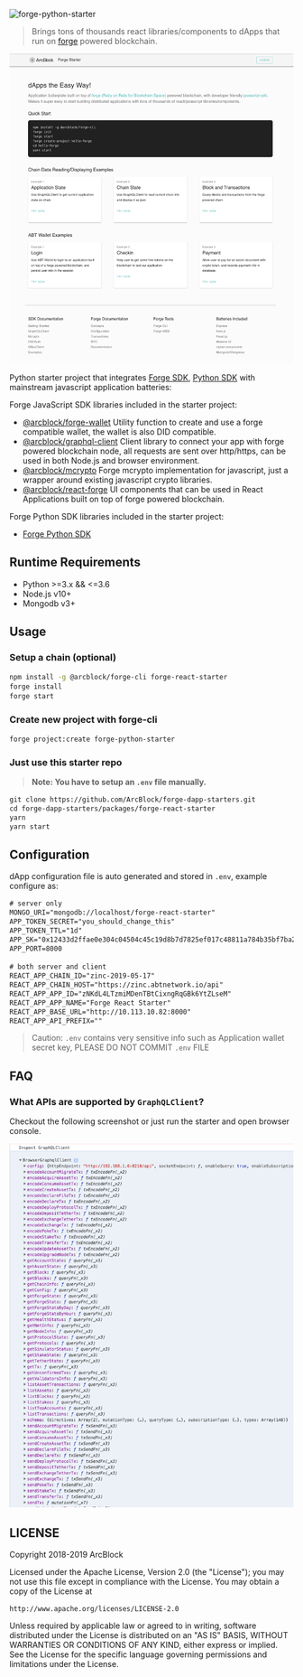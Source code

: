 ![forge-python-starter](https://www.arcblock.io/.netlify/functions/badge?text=forge-python-starter)

> Brings tons of thousands react libraries/components to dApps that run on [forge](https://www.arcblock.io/en/forge-sdk) powered blockchain.

![](./docs/starter-home.png)

Python starter project that integrates [Forge SDK](https://docs.arcblock.io/forge/latest/), [Python SDK](https://docs.arcblock.io/forge/latest/sdk/python.html) with mainstream javascript application batteries:

Forge JavaScript SDK libraries included in the starter project:

- [@arcblock/forge-wallet](https://www.npmjs.com/package/@arcblock/forge-wallet) Utility function to create and use a forge compatible wallet, the wallet is also DID compatible.
- [@arcblock/graphql-client](https://www.npmjs.com/package/@arcblock/graphql-client) Client library to connect your app with forge powered blockchain node, all requests are sent over http/https, can be used in both Node.js and browser environment.
- [@arcblock/mcrypto](https://www.npmjs.com/package/@arcblock/mcrypto) Forge mcrypto implementation for javascript, just a wrapper around existing javascript crypto libraries.
- [@arcblock/react-forge](https://www.npmjs.com/package/@arcblock/react-forge) UI components that can be used in React Applications built on top of forge powered blockchain.

Forge Python SDK libraries included in the starter project:

- [Forge Python SDK](https://docs.arcblock.io/forge/sdks/python/latest/)

## Runtime Requirements

- Python >=3.x && <=3.6
- Node.js v10+
- Mongodb v3+

## Usage

### Setup a chain (optional)

``` bash
npm install -g @arcblock/forge-cli forge-react-starter
forge install
forge start
```

### Create new project with forge-cli

``` bash
forge project:create forge-python-starter
```

### Just use this starter repo

> **Note: You have to setup an `.env` file manually.**

```terminal
git clone https://github.com/ArcBlock/forge-dapp-starters.git
cd forge-dapp-starters/packages/forge-react-starter
yarn
yarn start
```

## Configuration

dApp configuration file is auto generated and stored in `.env`, example configure as:

```text
# server only
MONGO_URI="mongodb://localhost/forge-react-starter"
APP_TOKEN_SECRET="you_should_change_this"
APP_TOKEN_TTL="1d"
APP_SK="0x12433d2ffae0e304c04504c45c19d8b7d7825ef017c48811a784b35bf7ba26cfecf4ec97e4cf2d5a62a93bf16eb841b0faa1980c86a24cc2db6f218d410aee32"
APP_PORT=8000

# both server and client
REACT_APP_CHAIN_ID="zinc-2019-05-17"
REACT_APP_CHAIN_HOST="https://zinc.abtnetwork.io/api"
REACT_APP_APP_ID="zNKdL4LTzmiMDenTBtCixngRqGBk6YtZLseM"
REACT_APP_APP_NAME="Forge React Starter"
REACT_APP_BASE_URL="http://10.113.10.82:8000"
REACT_APP_API_PREFIX=""
```

> Caution: `.env` contains very sensitive info such as Application wallet secret key, PLEASE DO NOT COMMIT `.env` FILE

## FAQ

### What APIs are supported by `GraphQLClient`?

Checkout the following screenshot or just run the starter and open browser console.

![](./docs/api-list.png)

## LICENSE

Copyright 2018-2019 ArcBlock

Licensed under the Apache License, Version 2.0 (the "License");
you may not use this file except in compliance with the License.
You may obtain a copy of the License at

    http://www.apache.org/licenses/LICENSE-2.0

Unless required by applicable law or agreed to in writing, software
distributed under the License is distributed on an "AS IS" BASIS,
WITHOUT WARRANTIES OR CONDITIONS OF ANY KIND, either express or implied.
See the License for the specific language governing permissions and
limitations under the License.
